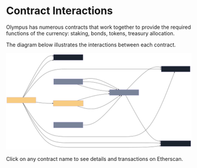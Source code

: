 # Contract Interactions

Olympus has numerous contracts that work together to provide the required functions of the currency: staking, bonds, tokens, treasury allocation.

The diagram below illustrates the interactions between each contract.

![Contract Interactions](./interactions.svg)

Click on any contract name to see details and transactions on Etherscan.
